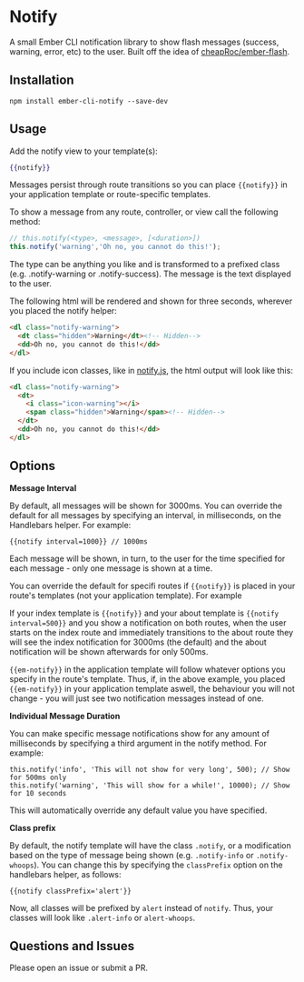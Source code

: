 Notify
======

A small Ember CLI notification library to show flash messages (success, warning, error, etc) to the user. Built off the idea of [cheapRoc/ember-flash](https://github.com/cheapRoc/ember-flash).

Installation
------

```
npm install ember-cli-notify --save-dev
```

Usage
------

Add the notify view to your template(s):

```hbs
{{notify}}
```

Messages persist through route transitions so you can place `{{notify}}` in your application template or route-specific templates.

To show a message from any route, controller, or view call the following method:

```js
// this.notify(<type>, <message>, [<duration>])
this.notify('warning','Oh no, you cannot do this!');
```

The type can be anything you like and is transformed to a prefixed class (e.g. .notify-warning or .notify-success). The message is the text displayed to the user.

The following html will be rendered and shown for three seconds, wherever you placed the notify helper:

```html
<dl class="notify-warning">
  <dt class="hidden">Warning</dt><!-- Hidden-->
  <dd>Oh no, you cannot do this!</dd>
</dl>
```

If you include icon classes, like in [notify.js](https://github.com/sir-dunxalot/notify/blob/master/notify.js#L112), the html output will look like this:

```html
<dl class="notify-warning">
  <dt>
    <i class="icon-warning"></i>
    <span class="hidden">Warning</span><!-- Hidden-->
  </dt>
  <dd>Oh no, you cannot do this!</dd>
</dl>
```

Options
------

**Message Interval**

By default, all messages will be shown for 3000ms. You can override the default for all messages by specifying an interval, in milliseconds, on the Handlebars helper. For example:

```
{{notify interval=1000}} // 1000ms
```

Each message will be shown, in turn, to the user for the time specified for each message - only one message is shown at a time.

You can override the default for specifi routes if `{{notify}}` is placed in your route's templates (not your application template). For example

If your index template is `{{notify}}` and your about template is `{{notify interval=500}}` and you show a notification on both routes, when the user starts on the index route and immediately transitions to the about route they will see the index notification for 3000ms (the default) and the about notification will be shown afterwards for only 500ms.

`{{em-notify}}` in the application template will follow whatever options you specify in the route's template. Thus, if, in the above example, you placed `{{em-notify}}` in your application template aswell, the behaviour you will not change - you will just see two notification messages instead of one.

**Individual Message Duration**

You can make specific message notifications show for any amount of milliseconds by specifying a third argument in the notify method. For example:

```
this.notify('info', 'This will not show for very long', 500); // Show for 500ms only
this.notify('warning', 'This will show for a while!', 10000); // Show for 10 seconds
```

This will automatically override any default value you have specified.

**Class prefix**

By default, the notify template will have the class `.notify`, or a modification based on the type of message being shown (e.g. `.notify-info` or `.notify-whoops`). You can change this by specifying the `classPrefix` option on the handlebars helper, as follows:

```
{{notify classPrefix='alert'}}
```

Now, all classes will be prefixed by `alert` instead of `notify`. Thus, your classes will look like `.alert-info` or `alert-whoops`.

Questions and Issues
------

Please open an issue or submit a PR.

